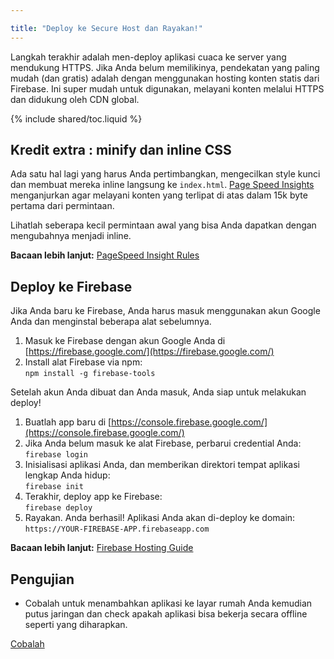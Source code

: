 ```yaml
---

title: "Deploy ke Secure Host dan Rayakan!"
---
```


<p class="intro">
Langkah terakhir adalah men-deploy aplikasi cuaca ke server yang mendukung HTTPS. Jika
Anda belum memilikinya, pendekatan yang paling mudah (dan gratis) adalah dengan menggunakan
hosting konten statis dari Firebase. Ini super mudah untuk digunakan, melayani
konten melalui HTTPS dan didukung oleh CDN global.
</p>

{% include shared/toc.liquid %}

## Kredit extra : minify dan inline CSS

Ada satu hal lagi yang harus Anda pertimbangkan, mengecilkan style kunci dan 
membuat mereka inline langsung ke `index.html`. 
[Page Speed ​​Insights](https://developers.google.com/speed) menganjurkan agar melayani 
konten yang terlipat di atas dalam 15k byte pertama dari permintaan. 

Lihatlah seberapa kecil permintaan awal yang bisa Anda dapatkan dengan mengubahnya menjadi inline. 

**Bacaan lebih lanjut:** [PageSpeed Insight 
Rules](https://developers.google.com/speed/docs/insights/rules)

## Deploy ke Firebase
Jika Anda baru ke Firebase, Anda harus masuk menggunakan akun Google Anda dan menginstal beberapa 
alat sebelumnya.

1. Masuk ke Firebase dengan akun Google Anda di
   [https://firebase.google.com/](https://firebase.google.com/)
1. Install alat Firebase via npm:<br/>
   `npm install -g firebase-tools`

Setelah akun Anda dibuat dan Anda masuk, Anda siap untuk melakukan 
deploy!

1. Buatlah app baru di
   [https://console.firebase.google.com/](https://console.firebase.google.com/)
1. Jika Anda belum masuk ke alat Firebase, perbarui
   credential Anda:<br/>
   `firebase login`
1. Inisialisasi aplikasi Anda, dan memberikan direktori tempat aplikasi lengkap Anda
   hidup:<br/>
   `firebase init`
1. Terakhir, deploy app ke Firebase:<br/>
   `firebase deploy`
1. Rayakan. Anda berhasil! Aplikasi Anda akan di-deploy ke domain:<br/> 
   `https://YOUR-FIREBASE-APP.firebaseapp.com`

**Bacaan lebih lanjut:** [Firebase Hosting 
Guide](https://firebase.google.com/docs/hosting/)

## Pengujian

* Cobalah untuk menambahkan aplikasi ke layar rumah Anda kemudian putus jaringan dan
check apakah aplikasi bisa bekerja secara offline seperti yang diharapkan.

<a href="https://weather-pwa-sample.firebaseapp.com/final/" class="mdl-button mdl-js-button mdl-button--raised mdl-button--colored">Cobalah</a>
